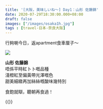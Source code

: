 ```yaml
---
title: '[大阪，美味しいね～] Day1：山形 佐藤錦'
date: 2020-07-29T18:30:00.000+08:00
draft: false
images: ["/images/osaka1h.jpg"]
tags : [travel-日本-奈良大阪]
---
```

 
行夠喇今日，返apartment食車厘子～ 

![](/images/osaka1h.jpg)

**山形 佐藤錦**  
唔係平時紅卜卜嘅品種  
淺橙紅至偏黃帶光澤嘅色  
甜美細緻再加絲絲嘅酸味幾特別  
  
  
  
食飽就瞓，聽朝再食過！
  
{{<osaka>}}
